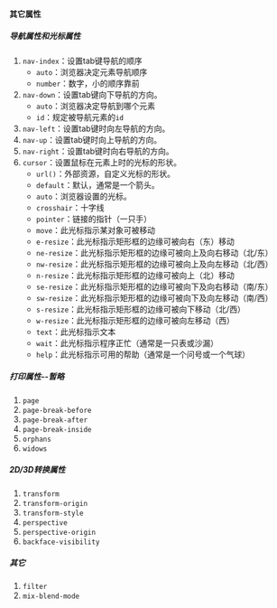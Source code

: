 #### 其它属性

##### 导航属性和光标属性

1. `nav-index`：设置tab键导航的顺序
   - `auto`：浏览器决定元素导航顺序
   - `number`：数字，小的顺序靠前
2. `nav-down`：设置tab键向下导航的方向。
   - `auto`：浏览器决定导航到哪个元素
   - `id`：规定被导航元素的`id`
3. `nav-left`：设置tab键时向左导航的方向。
4. `nav-up`：设置tab键时向上导航的方向。
5. `nav-right`：设置tab键时向右导航的方向。
6. `cursor`：设置鼠标在元素上时的光标的形状。
   - `url()`：外部资源，自定义光标的形状。
   - `default`：默认，通常是一个箭头。
   - `auto`：浏览器设置的光标。
   - `crosshair`：十字线
   - `pointer`：链接的指针（一只手）
   - `move`：此光标指示某对象可被移动
   - `e-resize`：此光标指示矩形框的边缘可被向右（东）移动
   - `ne-resize`：此光标指示矩形框的边缘可被向上及向右移动（北/东）
   - `nw-resize`：此光标指示矩形框的边缘可被向上及向左移动（北/西）
   - `n-resize`：此光标指示矩形框的边缘可被向上（北）移动
   - `se-resize`：此光标指示矩形框的边缘可被向下及向右移动（南/东）
   - `sw-resize`：此光标指示矩形框的边缘可被向下及向左移动（南/西）
   - `s-resize`：此光标指示矩形框的边缘可被向下移动（北/西）
   - `w-resize`：此光标指示矩形框的边缘可被向左移动（西）
   - `text`：此光标指示文本
   - `wait`：此光标指示程序正忙（通常是一只表或沙漏）
   - `help`：此光标指示可用的帮助（通常是一个问号或一个气球）

##### 打印属性--暂略

1. `page`
2. `page-break-before`
3. `page-break-after`
4. `page-break-inside`
5. `orphans`
6. `widows`

##### 2D/3D转换属性

1. `transform`
2. `transform-origin`
3. `transform-style`
4. `perspective`
5. `perspective-origin`
6. `backface-visibility`

##### 其它

1. `filter`
2. `mix-blend-mode`